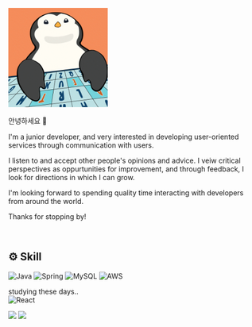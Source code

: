 
<a href="https://github.com/jaeyumn"><img src="./static/giphy.gif" width="200"/></a>
 
<!-- introduce -->
안녕하세요 👋

I'm a junior developer, and very interested in developing user-oriented services through communication with users.

I listen to and accept other people's opinions and advice. I veiw critical perspectives as oppurtunities for improvement, and through feedback, I look for directions in which I can grow.

I'm looking forward to spending quality time interacting with developers from around the world.

Thanks for stopping by!

<br>

<!-- Skill Stack -->
## ⚙️ Skill
![Java](https://img.shields.io/badge/java-%23ED8B00.svg?style=for-the-badge&logo=openjdk&logoColor=white)
![Spring](https://img.shields.io/badge/spring-%236DB33F.svg?style=for-the-badge&logo=spring&logoColor=white)
![MySQL](https://img.shields.io/badge/mysql-4479A1?style=for-the-badge&logo=mysql&logoColor=white)
![AWS](https://img.shields.io/badge/AWS-%23FF9900.svg?style=for-the-badge&logo=amazon-aws&logoColor=white)

studying these days.. <br/>
![React](https://img.shields.io/badge/react-%2320232a.svg?style=for-the-badge&logo=react&logoColor=%2361DAFB)

<img src="http://mazassumnida.wtf/api/v2/generate_badge?boj=wkdrngodsla" width="350" height="auto" />
<img src="https://github-readme-stats.vercel.app/api/top-langs/?username=jaeyumn&layout=compact" width="350" height="auto" />
